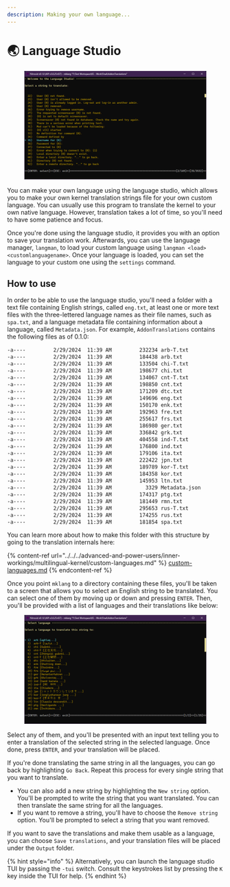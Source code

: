 ```yaml
---
description: Making your own language...
---
```


# 🌏 Language Studio

<figure><img src="../../../.gitbook/assets/043-langstudio.png" alt=""><figcaption></figcaption></figure>

You can make your own language using the language studio, which allows you to make your own kernel translation strings file for your own custom language. You can usually use this program to translate the kernel to your own native language. However, translation takes a lot of time, so you'll need to have some patience and focus.

Once you're done using the language studio, it provides you with an option to save your translation work. Afterwards, you can use the language manager, `langman`, to load your custom language using `langman <load> <customlanguagename>`. Once your language is loaded, you can set the language to your custom one using the `settings` command.

## How to use

In order to be able to use the language studio, you'll need a folder with a text file containing English strings, called `eng.txt`, at least one or more text files with the three-lettered language names as their file names, such as `spa.txt`, and a language metadata file containing information about a language, called `Metadata.json`. For example, `AddonTranslations` contains the following files as of 0.1.0:

```
-a----         2/29/2024  11:39 AM         232234 arb-T.txt
-a----         2/29/2024  11:39 AM         184438 arb.txt
-a----         2/29/2024  11:39 AM         133504 chi-T.txt
-a----         2/29/2024  11:39 AM         198677 chi.txt
-a----         2/29/2024  11:39 AM         134067 cnt-T.txt
-a----         2/29/2024  11:39 AM         198850 cnt.txt
-a----         2/29/2024  11:39 AM         171209 dtc.txt
-a----         2/29/2024  11:39 AM         149696 eng.txt
-a----         2/29/2024  11:39 AM         150170 enk.txt
-a----         2/29/2024  11:39 AM         192963 fre.txt
-a----         2/29/2024  11:39 AM         255617 frs.txt
-a----         2/29/2024  11:39 AM         186980 ger.txt
-a----         2/29/2024  11:39 AM         336842 grk.txt
-a----         2/29/2024  11:39 AM         404558 ind-T.txt
-a----         2/29/2024  11:39 AM         176800 ind.txt
-a----         2/29/2024  11:39 AM         179106 ita.txt
-a----         2/29/2024  11:39 AM         222422 jpn.txt
-a----         2/29/2024  11:39 AM         189789 kor-T.txt
-a----         2/29/2024  11:39 AM         184358 kor.txt
-a----         2/29/2024  11:39 AM         145953 ltn.txt
-a----         2/29/2024  11:39 AM           3329 Metadata.json
-a----         2/29/2024  11:39 AM         174317 ptg.txt
-a----         2/29/2024  11:39 AM         181449 rmn.txt
-a----         2/29/2024  11:39 AM         295653 rus-T.txt
-a----         2/29/2024  11:39 AM         174255 rus.txt
-a----         2/29/2024  11:39 AM         181854 spa.txt
```

You can learn more about how to make this folder with this structure by going to the translation internals here:

{% content-ref url="../../../advanced-and-power-users/inner-workings/multilingual-kernel/custom-languages.md" %}
[custom-languages.md](../../../advanced-and-power-users/inner-workings/multilingual-kernel/custom-languages.md)
{% endcontent-ref %}

Once you point `mklang` to a directory containing these files, you'll be taken to a screen that allows you to select an English string to be translated. You can select one of them by moving up or down and pressing `ENTER`. Then, you'll be provided with a list of languages and their translations like below:

<figure><img src="../../../.gitbook/assets/164-langstudio.png" alt=""><figcaption></figcaption></figure>

Select any of them, and you'll be presented with an input text telling you to enter a translation of the selected string in the selected language. Once done, press `ENTER`, and your translation will be placed.

If you're done translating the same string in all the languages, you can go back by highlighting `Go Back`. Repeat this process for every single string that you want to translate.

* You can also add a new string by highlighting the `New string` option. You'll be prompted to write the string that you want translated. You can then translate the same string for all the languages.
* If you want to remove a string, you'll have to choose the `Remove string` option. You'll be prompted to select a string that you want removed.

If you want to save the translations and make them usable as a language, you can choose `Save translations`, and your translation files will be placed under the `Output` folder.

{% hint style="info" %}
Alternatively, you can launch the language studio TUI by passing the `-tui` switch. Consult the keystrokes list by pressing the `K` key inside the TUI for help.
{% endhint %}
